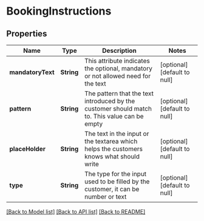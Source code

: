 # BookingInstructions
## Properties

| Name | Type | Description | Notes |
|------------ | ------------- | ------------- | -------------|
| **mandatoryText** | **String** | This attribute indicates the optional, mandatory or not allowed need for the text | [optional] [default to null] |
| **pattern** | **String** | The pattern that the text introduced by the customer should match to. This value can be empty | [optional] [default to null] |
| **placeHolder** | **String** | The text in the input or the textarea which helps the customers knows what should write | [optional] [default to null] |
| **type** | **String** | The type for the input used to be filled by the customer, it can be number or text | [optional] [default to null] |

[[Back to Model list]](../README.md#documentation-for-models) [[Back to API list]](../README.md#documentation-for-api-endpoints) [[Back to README]](../README.md)

